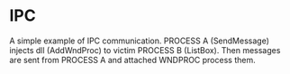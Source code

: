 # IPC

A simple example of IPC communication. PROCESS A (SendMessage) injects dll (AddWndProc) to victim PROCESS B (ListBox). Then messages are sent from PROCESS A and attached WNDPROC process them.
